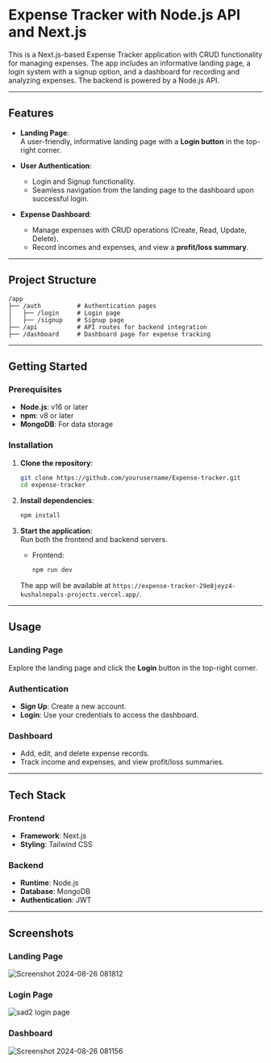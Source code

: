 
# Expense Tracker with Node.js API and Next.js

This is a Next.js-based Expense Tracker application with CRUD functionality for managing expenses. The app includes an informative landing page, a login system with a signup option, and a dashboard for recording and analyzing expenses. The backend is powered by a Node.js API.

---

## Features

- **Landing Page**:  
  A user-friendly, informative landing page with a **Login button** in the top-right corner.

- **User Authentication**:  
  - Login and Signup functionality.
  - Seamless navigation from the landing page to the dashboard upon successful login.

- **Expense Dashboard**:  
  - Manage expenses with CRUD operations (Create, Read, Update, Delete).  
  - Record incomes and expenses, and view a **profit/loss summary**.

---

## Project Structure

```
/app
├── /auth          # Authentication pages
│   ├── /login     # Login page
│   ├── /signup    # Signup page
├── /api           # API routes for backend integration
├── /dashboard     # Dashboard page for expense tracking

```

---

## Getting Started

### Prerequisites

- **Node.js**: v16 or later  
- **npm**: v8 or later  
- **MongoDB**: For data storage

### Installation

1. **Clone the repository**:  
   ```bash
   git clone https://github.com/yourusername/Expense-tracker.git
   cd expense-tracker
   ```

2. **Install dependencies**:  
   ```bash
   npm install
   ```



4. **Start the application**:  
   Run both the frontend and backend servers.  
   - Frontend:  
     ```bash
     npm run dev
     ```
 

   The app will be available at `https://expense-tracker-29e8jeyz4-kushalnepals-projects.vercel.app/`.

---

## Usage

### Landing Page  
Explore the landing page and click the **Login** button in the top-right corner.

### Authentication  
- **Sign Up**: Create a new account.  
- **Login**: Use your credentials to access the dashboard.  

### Dashboard  
- Add, edit, and delete expense records.  
- Track income and expenses, and view profit/loss summaries.

---

## Tech Stack

### Frontend
- **Framework**: Next.js  
- **Styling**: Tailwind CSS  

### Backend
- **Runtime**: Node.js  
- **Database**: MongoDB  
- **Authentication**: JWT  

---

## Screenshots

### Landing Page  
![Screenshot 2024-08-26 081812](https://github.com/user-attachments/assets/cdfea07b-6cfe-48fe-a068-9a176f685dc0)

### Login Page  
![sad2 login page](https://github.com/user-attachments/assets/550ecb50-8263-45e6-b6cb-21f11bdf2ecd)

### Dashboard  
![Screenshot 2024-08-26 081156](https://github.com/user-attachments/assets/a8bd042f-d4b6-491b-b264-87a56e7618f9)

